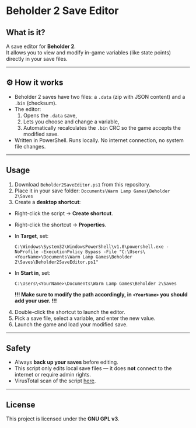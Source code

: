 # Beholder 2 Save Editor

## What is it?
A save editor for **Beholder 2**.  
It allows you to view and modify in-game variables (like state points) directly in your save files.  

---

## ⚙️ How it works
- Beholder 2 saves have two files: a `.data` (zip with JSON content) and a `.bin` (checksum).  
- The editor:
  1. Opens the `.data` save,
  2. Lets you choose and change a variable,
  3. Automatically recalculates the `.bin` CRC so the game accepts the modified save.  
- Written in PowerShell. Runs locally. No internet connection, no system file changes.

---

## Usage
1. Download `Beholder2SaveEditor.ps1` from this repository.  
2. Place it in your save folder:  `Documents\Warm Lamp Games\Beholder 2\Saves`
3. Create a **desktop shortcut**:
- Right-click the script → **Create shortcut**.  
- Right-click the shortcut → **Properties**.  
- In **Target**, set:
  ```
  C:\Windows\System32\WindowsPowerShell\v1.0\powershell.exe -NoProfile -ExecutionPolicy Bypass -File "C:\Users\<YourName>\Documents\Warm Lamp Games\Beholder 2\Saves\Beholder2SaveEditor.ps1"
  ```
- In **Start in**, set:
  ```
  C:\Users\<YourName>\Documents\Warm Lamp Games\Beholder 2\Saves
  ```

  **!!! Make sure to modify the path accordingly, in `<YourName>` you should add your user. !!!**
  
4. Double-click the shortcut to launch the editor.  
5. Pick a save file, select a variable, and enter the new value.  
6. Launch the game and load your modified save.

---

## Safety
- Always **back up your saves** before editing.  
- This script only edits local save files — it does **not** connect to the internet or require admin rights.  
- VirusTotal scan of the script [here](https://www.virustotal.com/gui/file/d4db5792fec4d5aadb7bcd9d4ca7532019302d7b2cfe3dd988ce6a88c969a635/detection).

---

## License
This project is licensed under the **GNU GPL v3**. 
